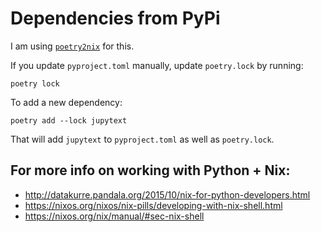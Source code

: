 # Dependencies from PyPi

I am using [`poetry2nix`](https://github.com/nix-community/poetry2nix) for this.

If you update `pyproject.toml` manually, update `poetry.lock` by running:

```
poetry lock
```

To add a new dependency:

```
poetry add --lock jupytext
```

That will add `jupytext` to `pyproject.toml` as well as `poetry.lock`.

## For more info on working with Python + Nix:

- http://datakurre.pandala.org/2015/10/nix-for-python-developers.html
- https://nixos.org/nixos/nix-pills/developing-with-nix-shell.html
- https://nixos.org/nix/manual/#sec-nix-shell
